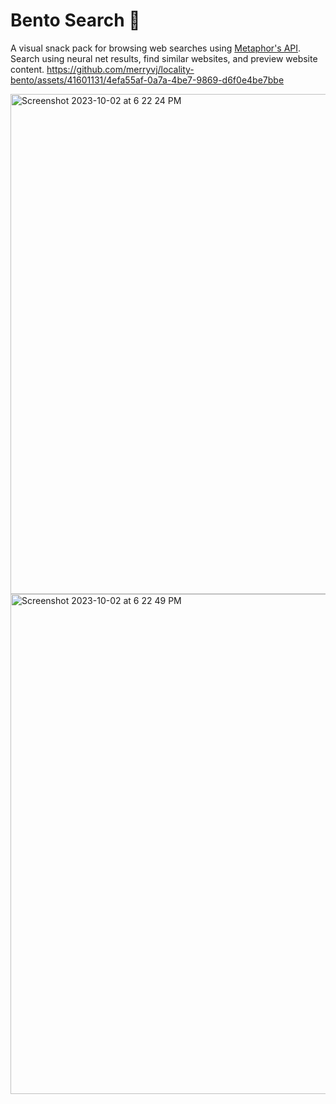 # Bento Search 🍱
A visual snack pack for browsing web searches using [Metaphor's API](https://platform.metaphor.systems/). Search using neural net results, find similar websites, and preview website content. 
https://github.com/merryvj/locality-bento/assets/41601131/4efa55af-0a7a-4be7-9869-d6f0e4be7bbe

<img width="800" alt="Screenshot 2023-10-02 at 6 22 24 PM" src="https://github.com/merryvj/locality-bento/assets/41601131/f6d91308-f0d0-483f-91a1-939b21195006">
<img width="800" alt="Screenshot 2023-10-02 at 6 22 49 PM" src="https://github.com/merryvj/locality-bento/assets/41601131/32b71c82-1a5d-4c82-b586-791e5e1a38f4">
